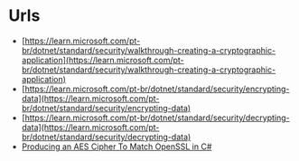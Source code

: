 # Urls

- [https://learn.microsoft.com/pt-br/dotnet/standard/security/walkthrough-creating-a-cryptographic-application](https://learn.microsoft.com/pt-br/dotnet/standard/security/walkthrough-creating-a-cryptographic-application)
- [https://learn.microsoft.com/pt-br/dotnet/standard/security/encrypting-data](https://learn.microsoft.com/pt-br/dotnet/standard/security/encrypting-data)
- [https://learn.microsoft.com/pt-br/dotnet/standard/security/decrypting-data](https://learn.microsoft.com/pt-br/dotnet/standard/security/decrypting-data)
- [Producing an AES Cipher To Match OpenSSL in C#](https://medium.com/asecuritysite-when-bob-met-alice/producing-an-aes-cipher-to-match-openssl-in-c-94209ba9615b)